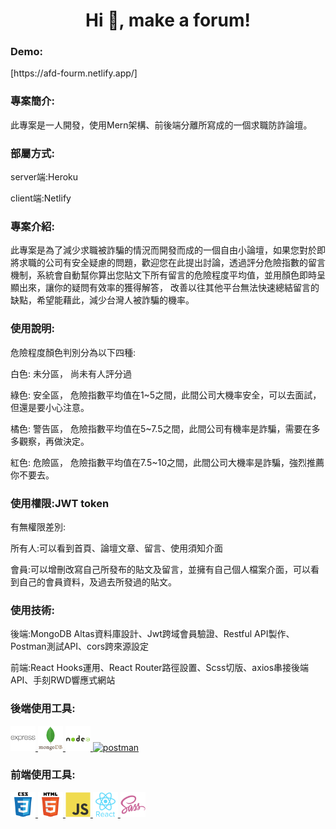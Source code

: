 <h1 align="center">Hi 👋, make a forum!</h1>

<h3 align="left" >Demo:</h3>
[https://afd-fourm.netlify.app/]

<h3 align="left">專案簡介:</h3>
<p align="left">此專案是一人開發，使用Mern架構、前後端分離所寫成的一個求職防詐論壇。</p>

<h3 align="left">部屬方式:</h3>
<p align="left">server端:Heroku</p>
<p align="left">client端:Netlify</p>

<h3 align="left">專案介紹:</h3>
<p align="left">此專案是為了減少求職被詐騙的情況而開發而成的一個自由小論壇，如果您對於即將求職的公司有安全疑慮的問題，歡迎您在此提出討論，透過評分危險指數的留言機制，系統會自動幫你算出您貼文下所有留言的危險程度平均值，並用顏色即時呈顯出來，讓你的疑問有效率的獲得解答， 改善以往其他平台無法快速總結留言的缺點，希望能藉此，減少台灣人被詐騙的機率。</p>

<h3 align="left">使用說明:</h3>
<p align="left">危險程度顏色判別分為以下四種:</p>
<p align="left">白色: 未分區， 尚未有人評分過</p>
<p align="left">綠色: 安全區， 危險指數平均值在1~5之間，此間公司大機率安全，可以去面試，但還是要小心注意。</p>
<p align="left">橘色: 警告區， 危險指數平均值在5~7.5之間，此間公司有機率是詐騙，需要在多多觀察，再做決定。</p>
<p align="left">紅色: 危險區， 危險指數平均值在7.5~10之間，此間公司大機率是詐騙，強烈推薦你不要去。</p>


<h3 align="left">使用權限:JWT token</h3>
<p align="left">有無權限差別:</p>
<p align="left">所有人:可以看到首頁、論壇文章、留言、使用須知介面</p>
<p align="left">會員:可以增刪改寫自己所發布的貼文及留言，並擁有自己個人檔案介面，可以看到自己的會員資料，及過去所發過的貼文。</p>

<h3 align="left">使用技術:</h3>
<p align="left">後端:MongoDB Altas資料庫設計、Jwt跨域會員驗證、Restful API製作、Postman測試API、cors跨來源設定</p>
<p align="left">前端:React Hooks運用、React Router路徑設置、Scss切版、axios串接後端API、手刻RWD響應式網站</p>

<h3 align="left">後端使用工具:</h3>
<p align="left"> <a href="https://expressjs.com" target="_blank" rel="noreferrer"> <img src="https://raw.githubusercontent.com/devicons/devicon/master/icons/express/express-original-wordmark.svg" alt="express" width="40" height="40"/> </a> <a href="https://heroku.com" target="_blank" rel="noreferrer"> <img src="https://raw.githubusercontent.com/devicons/devicon/master/icons/mongodb/mongodb-original-wordmark.svg" alt="mongodb" width="40" height="40"/> </a> <a href="https://nodejs.org" target="_blank" rel="noreferrer"> <img src="https://raw.githubusercontent.com/devicons/devicon/master/icons/nodejs/nodejs-original-wordmark.svg" alt="nodejs" width="40" height="40"/> </a> <a href="https://postman.com" target="_blank" rel="noreferrer"> <img src="https://www.vectorlogo.zone/logos/getpostman/getpostman-icon.svg" alt="postman" width="40" height="40"/> </a> </p>

<h3 align="left">前端使用工具:</h3>
<p align="left"> <a href="https://www.w3schools.com/css/" target="_blank" rel="noreferrer"> <img src="https://raw.githubusercontent.com/devicons/devicon/master/icons/css3/css3-original-wordmark.svg" alt="css3" width="40" height="40"/> </a> <a href="https://heroku.com" target="_blank" rel="noreferrer"> <img src="https://raw.githubusercontent.com/devicons/devicon/master/icons/html5/html5-original-wordmark.svg" alt="html5" width="40" height="40"/> </a> <a href="https://developer.mozilla.org/en-US/docs/Web/JavaScript" target="_blank" rel="noreferrer"> <img src="https://raw.githubusercontent.com/devicons/devicon/master/icons/javascript/javascript-original.svg" alt="javascript" width="40" height="40"/> </a> <a href="https://reactjs.org/" target="_blank" rel="noreferrer"> <img src="https://raw.githubusercontent.com/devicons/devicon/master/icons/react/react-original-wordmark.svg" alt="react" width="40" height="40"/> </a> <a href="https://sass-lang.com" target="_blank" rel="noreferrer"> <img src="https://raw.githubusercontent.com/devicons/devicon/master/icons/sass/sass-original.svg" alt="sass" width="40" height="40"/> </a> </p>

